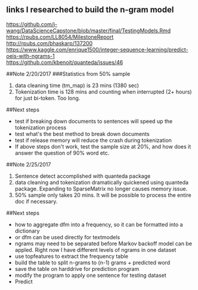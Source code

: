 ## links I researched to build the n-gram model
https://github.com/j-wang/DataScienceCapstone/blob/master/final/TestingModels.Rmd
https://rpubs.com/LL8054/MilestoneReport  
http://rpubs.com/bhaskarp/137200  
https://www.kaggle.com/enrique1500/integer-sequence-learning/predict-oeis-with-ngrams-1  
https://github.com/kbenoit/quanteda/issues/46  

##Note 2/20/2017
###Statistics from 50% sample 
1. data cleaning time (tm_map) is 23 mins (1380 sec)
2. Tokenization time is 128 mins and counting when interrupted (2+ hours) for just bi-token. Too long. 

##Next steps
* test if breaking down documents to sentences will speed up the tokenization process
* test what's the best method to break down documents
* test if release memory will reduce the crash during tokenization
* If above steps don't work, test the sample size at 20%, and how does it answer the question of 90% word etc.

##Note 2/25/2017
1. Sentence detect accomplished with quanteda package
2. data cleaning and tokenization dramatically quickened using quanteda package. Expanding to SparseMatrix no longer causes memory issue.
3. 50% sample only takes 20 mins. It will be possible to process the entire doc if necessary.

##Next steps
* how to aggregate dfm into a frequency, so it can be formatted into a dictionary
* or dfm can be used directly for textmodels
* ngrams may need to be separated before Markov backoff model can be appled. Right now I have different levels of ngrams in one dataset
* use topfeatures to extract the frequency table
* build the table to split n-grams to (n-1) grams + predicted word
* save the table on harddrive for prediction program
* modify the program to apply one sentence for testing dataset
* Predict
